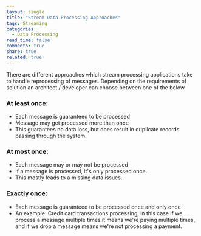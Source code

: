 ```yaml
---
layout: single
title: "Stream Data Processing Approaches"
tags: Streaming
categories:
  - Data Processing
read_time: false
comments: true
share: true
related: true
---
```


There are different approaches which stream processing applications take to handle reprocessing of messages. Depending on the requirements of solution an architect / developer can choose between one of the below

### At least once:
- Each message is guaranteed to be processed
- Message may get processed more than once
- This guarantees no data loss, but does result in duplicate records passing through the system.


### At most once:
- Each message may or may not be processed
- If a message is processed, it's only processed once.
- This mostly leads to a missing data issues.


### Exactly once:
- Each message is guaranteed to be processed once and only once
- An example: Credit card transactions processing, in this case if we process a message multiple times it means we're paying multiple times, and if we drop a message means we're not processing a payment.

